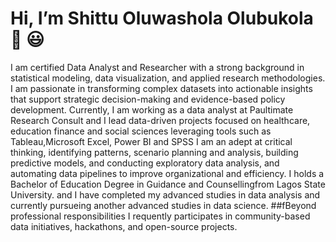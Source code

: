 # Hi, I’m Shittu Oluwashola Olubukola :wave: :smiley:
I am certified Data Analyst and Researcher with a strong background in statistical modeling, data visualization, and applied research methodologies.
I am passionate in transforming complex datasets into actionable insights that support strategic decision-making and evidence-based policy development.
Currently, I am working as a data analyst at Paultimate Research Consult and I lead data-driven projects focused on healthcare, education finance and social sciences
leveraging tools such as Tableau,Microsoft Excel, Power BI and SPSS
I am an adept at critical thinking, identifying patterns, scenario planning and analysis, building predictive models, and conducting exploratory data analysis, and automating data pipelines to improve organizational and efficiency.
I holds a Bachelor of Education Degree in Guidance and Counsellingfrom Lagos State University.
and I have completed my advanced studies in data analysis and currently pursueing  another advanced studies in data science.
##fBeyond professional responsibilities I requently participates in community-based data initiatives, hackathons, and open-source projects.
